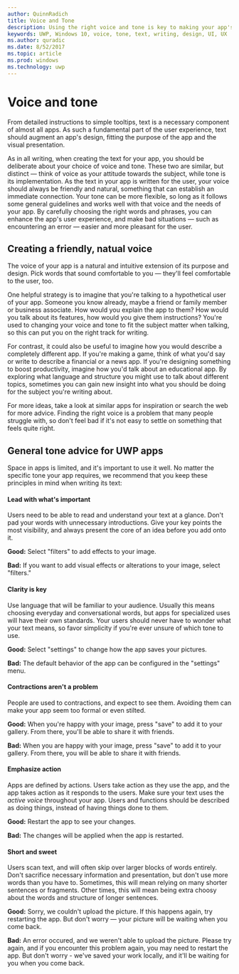 ```yaml
---
author: QuinnRadich
title: Voice and Tone
description: Using the right voice and tone is key to making your app's text seem a natural part of its design.
keywords: UWP, Windows 10, voice, tone, text, writing, design, UI, UX
ms.author: quradic
ms.date: 8/52/2017
ms.topic: article
ms.prod: windows
ms.technology: uwp
---
```


# Voice and tone

From detailed instructions to simple tooltips, text is a necessary component of almost all apps. As such a fundamental part of the user experience, text should augment an app's design, fitting the purpose of the app and the visual presentation.

As in all writing, when creating the text for your app, you should be deliberate about your choice of voice and tone. These two are similar, but distinct — think of voice as your attitude towards the subject, while tone is its implementation. As the text in your app is written for the user, your voice should always be friendly and natural, something that can establish an immediate connection. Your tone can be more flexible, so long as it follows some general guidelines and works well with that voice and the needs of your app. By carefully choosing the right words and phrases, you can enhance the app's user experience, and make bad situations — such as encountering an error — easier and more pleasant for the user.

## Creating a friendly, natual voice

The voice of your app is a natural and intuitive extension of its purpose and design. Pick words that sound comfortable to you — they'll feel comfortable to the user, too.

One helpful strategy is to imagine that you're talking to a hypothetical user of your app. Someone you know already, maybe a friend or family member or business associate. How would you explain the app to them? How would you talk about its features, how would you give them instructions? You're used to changing your voice and tone to fit the subject matter when talking, so this can put you on the right track for writing.

For contrast, it could also be useful to imagine how you would describe a completely different app. If you're making a game, think of what you'd say or write to describe a financial or a news app. If you're designing something to boost productivity, imagine how you'd talk about an educational app. By exploring what language and structure you might use to talk about different topics, sometimes you can gain new insight into what you should be doing for the subject you're writing about.

For more ideas, take a look at similar apps for inspiration or search the web for more advice. Finding the right voice is a problem that many people struggle with, so don't feel bad if it's not easy to settle on something that feels quite right.

## General tone advice for UWP apps

Space in apps is limited, and it's important to use it well. No matter the specific tone your app requires, we recommend that you keep these principles in mind when writing its text:

#### Lead with what's important

Users need to be able to read and understand your text at a glance. Don't pad your words with unnecessary introductions. Give your key points the most visibility, and always present the core of an idea before you add onto it.

**Good:** Select "filters" to add effects to your image.

**Bad:** If you want to add visual effects or alterations to your image, select "filters."

#### Clarity is key

Use language that will be familiar to your audience. Usually this means choosing everyday and conversational words, but apps for specialized uses will have their own standards. Your users should never have to wonder what your text means, so favor simplicity if you're ever unsure of which tone to use.

**Good:** Select "settings" to change how the app saves your pictures.

**Bad:** The default behavior of the app can be configured in the "settings" menu.

#### Contractions aren't a problem

People are used to contractions, and expect to see them. Avoiding them can make your app seem too formal or even stilted.

**Good:** When you're happy with your image, press "save" to add it to your gallery. From there, you'll be able to share it with friends.

**Bad:** When you are happy with your image, press "save" to add it to your gallery. From there, you will be able to share it with friends.

#### Emphasize action

Apps are defined by actions. Users take action as they use the app, and the app takes action as it responds to the users. Make sure your text uses the *active voice* throughout your app. Users and functions should be described as doing things, instead of having things done to them.

**Good:** Restart the app to see your changes.

**Bad:** The changes will be applied when the app is restarted.

#### Short and sweet

Users scan text, and will often skip over larger blocks of words entirely. Don't sacrifice necessary information and presentation, but don't use more words than you have to. Sometimes, this will mean relying on many shorter sentences or fragments. Other times, this will mean being extra choosy about the words and structure of longer sentences.

**Good:** Sorry, we couldn't upload the picture. If this happens again, try restarting the app. But don't worry — your picture will be waiting when you come back.

**Bad:** An error occured, and we weren't able to upload the picture. Please try again, and if you encounter this problem again, you may need to restart the app. But don't worry - we've saved your work locally, and it'll be waiting for you when you come back.

